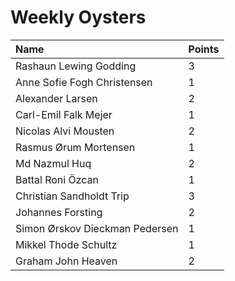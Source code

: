 # Weekly Oysters

| Name                           | Points |
| :----------------------------- | ------ |
| Rashaun Lewing Godding         | 3      |
| Anne Sofie Fogh Christensen    | 1      |
| Alexander Larsen               | 2      |
| Carl-Emil Falk Mejer           | 1      |
| Nicolas Alvi Mousten           | 2      |
| Rasmus Ørum Mortensen          | 1      |
| Md Nazmul Huq                  | 2      |
| Battal Roni Özcan              | 1      |
| Christian Sandholdt Trip       | 3      |
| Johannes Forsting              | 2      |
| Simon Ørskov Dieckman Pedersen | 1      |
| Mikkel Thode Schultz           | 1      |
| Graham John Heaven             | 2      |